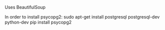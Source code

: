 Uses BeautifulSoup

In order to install psycopg2:
sudo apt-get install postgresql postgresql-dev python-dev
pip install psycopg2
